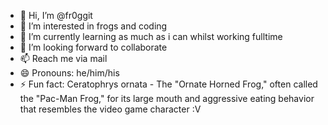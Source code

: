 - 👋 Hi, I’m @fr0ggit
- 👀 I’m interested in frogs and coding
- 🌱 I’m currently learning as much as i can whilst working fulltime
- 💞️ I’m looking forward to collaborate
- 📫 Reach me via mail
- 😄 Pronouns: he/him/his
- ⚡ Fun fact: Ceratophrys ornata - The "Ornate Horned Frog," often called the "Pac-Man Frog," for its large mouth and aggressive eating behavior that resembles the video game character :V
